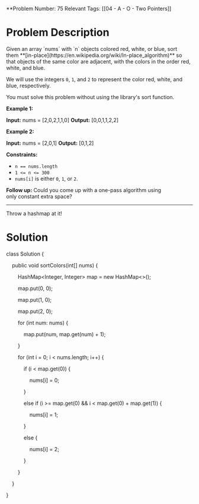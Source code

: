 
**Problem Number: 75
Relevant Tags: [[04 - A - O - Two Pointers]]
<h1> Problem Description </h1>
Given an array `nums` with `n` objects colored red, white, or blue, sort them **[in-place](https://en.wikipedia.org/wiki/In-place_algorithm)** so that objects of the same color are adjacent, with the colors in the order red, white, and blue.

We will use the integers `0`, `1`, and `2` to represent the color red, white, and blue, respectively.

You must solve this problem without using the library's sort function.

**Example 1:**

**Input:** nums = [2,0,2,1,1,0]
**Output:** [0,0,1,1,2,2]

**Example 2:**

**Input:** nums = [2,0,1]
**Output:** [0,1,2]

**Constraints:**

- `n == nums.length`
- `1 <= n <= 300`
- `nums[i]` is either `0`, `1`, or `2`.

**Follow up:** Could you come up with a one-pass algorithm using only constant extra space?

-----
Throw a hashmap at it!


<h1> Solution </h1>
class Solution {

    public void sortColors(int[] nums) {

        HashMap<Integer, Integer> map = new HashMap<>();

        map.put(0, 0);

        map.put(1, 0);

        map.put(2, 0);

  

        for (int num: nums) {

            map.put(num, map.get(num) + 1);

        }

  

        for (int i = 0; i < nums.length; i++) {

  

            if (i < map.get(0)) {

                nums[i] = 0;

            }

  

            else if (i >= map.get(0) && i < map.get(0) + map.get(1)) {

                nums[i] = 1;

            }

  

            else {

                nums[i] = 2;

            }

        }

  
  

    }

}
